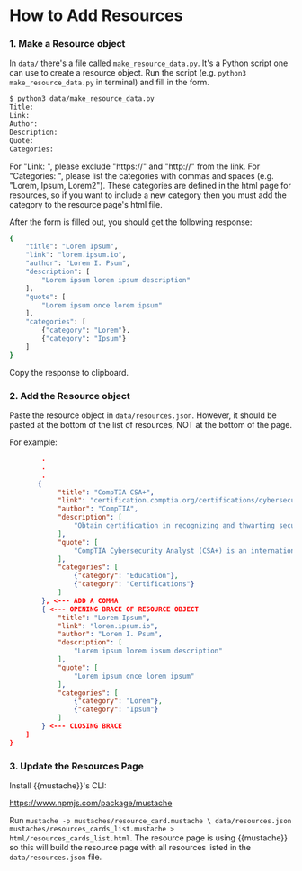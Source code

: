 # How to Add Resources


### 1. Make a Resource object
In `data/` there's a file called `make_resource_data.py`.
It's a Python script one can use to create a resource object.
Run the script (e.g. `python3 make_resource_data.py` in terminal)
and fill in the form.

```bash
$ python3 data/make_resource_data.py
Title: 
Link:
Author:
Description:
Quote:
Categories:
```
For "Link: ", please exclude "https://" and "http://" from the link.
For "Categories: ", please list the categories with commas and spaces
(e.g. "Lorem, Ipsum, Lorem2"). These categories are defined in the
html page for resources, so if you want to include a new category then
you must add the category to the resource page's html file.


After the form is filled out, you should get the following response:

```bash
{
    "title": "Lorem Ipsum",
    "link": "lorem.ipsum.io",
    "author": "Lorem I. Psum",
    "description": [
        "Lorem ipsum lorem ipsum description"
    ],
    "quote": [
        "Lorem ipsum once lorem ipsum"
    ],
    "categories": [
        {"category": "Lorem"},
        {"category": "Ipsum"}
    ]
}
```
Copy the response to clipboard.

### 2. Add the Resource object

Paste the resource object in `data/resources.json`.
However, it should be pasted at the bottom of the list
of resources, NOT at the bottom of the page.

For example:

```json
        .
        .
        .
       {
            "title": "CompTIA CSA+",
            "link": "certification.comptia.org/certifications/cybersecurity-analyst",
            "author": "CompTIA",
            "description": [
                "Obtain certification in recognizing and thwarting security threats to advance your career in cybersecurity."
            ],
            "quote": [
                "CompTIA Cybersecurity Analyst (CSA+) is an international, vendor-neutral cybersecurity certification that applies behavioral analytics to improve the overall state of IT security. CSA+ validates critical knowledge and skills that are required to prevent, detect and combat cybersecurity threats. "
            ],
            "categories": [
                {"category": "Education"},
                {"category": "Certifications"}
            ]
        }, <--- ADD A COMMA
        { <--- OPENING BRACE OF RESOURCE OBJECT
            "title": "Lorem Ipsum",
            "link": "lorem.ipsum.io",
            "author": "Lorem I. Psum",
            "description": [
                "Lorem ipsum lorem ipsum description"
            ],
            "quote": [
                "Lorem ipsum once lorem ipsum"
            ],
            "categories": [
                {"category": "Lorem"},
                {"category": "Ipsum"}
            ]
        } <--- CLOSING BRACE
    ]
}
```

### 3. Update the Resources Page 

Install {{mustache}}'s CLI:

https://www.npmjs.com/package/mustache

Run `mustache -p mustaches/resource_card.mustache \
data/resources.json mustaches/resources_cards_list.mustache > html/resources_cards_list.html`.
The resource page is using {{mustache}} so this will
build the resource page with all resources listed
in the `data/resources.json` file.



